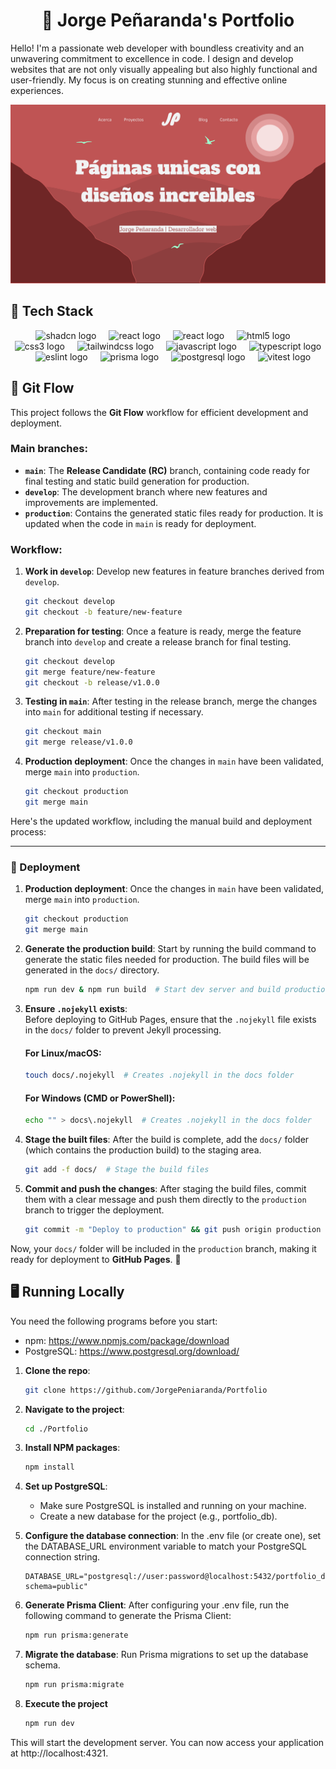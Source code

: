 <h1 align="center">
   👋 Jorge Peñaranda's Portfolio
</h1>

Hello! I'm a passionate web developer with boundless creativity and an unwavering commitment to
excellence in code. I design and develop websites that are not only visually appealing but also
highly functional and user-friendly. My focus is on creating stunning and effective online
experiences.

![App Screenshot](./public/assets/images/banner.png)

## 🧰 Tech Stack

<div align="center">
  <img src="https://ui.shadcn.com/favicon.ico" height="40" alt="shadcn logo"  />
  <img width="12" />
  <img src="https://cdn.jsdelivr.net/gh/devicons/devicon@latest/icons/astro/astro-original.svg" height="40" alt="react logo"  />
  <img width="12" />
  <img src="https://cdn.jsdelivr.net/gh/devicons/devicon/icons/react/react-original.svg" height="40" alt="react logo"  />
  <img width="12" />
  <img src="https://cdn.jsdelivr.net/gh/devicons/devicon/icons/html5/html5-original.svg" height="40" alt="html5 logo"  />
  <img width="12" />
  <img src="https://cdn.jsdelivr.net/gh/devicons/devicon/icons/css3/css3-original.svg" height="40" alt="css3 logo"  />
  <img width="12" />
  <img src="https://cdn.jsdelivr.net/gh/devicons/devicon@latest/icons/tailwindcss/tailwindcss-original.svg" height="40" alt="tailwindcss logo"  />
  <img width="12" />
  <img src="https://cdn.jsdelivr.net/gh/devicons/devicon/icons/javascript/javascript-original.svg" height="40" alt="javascript logo"  />
  <img width="12" />
  <img src="https://cdn.jsdelivr.net/gh/devicons/devicon/icons/typescript/typescript-original.svg" height="40" alt="typescript logo"  />
  <img width="12" />
  <img src="https://cdn.jsdelivr.net/gh/devicons/devicon@latest/icons/eslint/eslint-original.svg" height="40" alt="eslint logo"  />
  <img width="12" />
  <img src="https://cdn.jsdelivr.net/gh/devicons/devicon@latest/icons/prisma/prisma-original.svg" height="40" alt="prisma logo" />
  <img width="12" />
  <img src="https://cdn.jsdelivr.net/gh/devicons/devicon@latest/icons/postgresql/postgresql-original.svg" height="40" alt="postgresql logo" />
  <img width="12" />
  <img src="https://cdn.jsdelivr.net/gh/devicons/devicon@latest/icons/vitest/vitest-original.svg" height="40" alt="vitest logo" />
</div>

## 🔄 Git Flow

This project follows the **Git Flow** workflow for efficient development and deployment.

### Main branches:

- **`main`**: The **Release Candidate (RC)** branch, containing code ready for final testing and
  static build generation for production.
- **`develop`**: The development branch where new features and improvements are implemented.
- **`production`**: Contains the generated static files ready for production. It is updated when the
  code in `main` is ready for deployment.

### Workflow:

1. **Work in `develop`**: Develop new features in feature branches derived from `develop`.

   ```bash
   git checkout develop
   git checkout -b feature/new-feature
   ```

2. **Preparation for testing**: Once a feature is ready, merge the feature branch into `develop` and create a release branch for final testing.

   ```bash
   git checkout develop
   git merge feature/new-feature
   git checkout -b release/v1.0.0
   ```

3. **Testing in `main`**: After testing in the release branch, merge the changes into `main` for additional testing if necessary.

   ```bash
   git checkout main
   git merge release/v1.0.0
   ```

4. **Production deployment**: Once the changes in `main` have been validated, merge `main` into `production`.

   ```bash
   git checkout production
   git merge main
   ```
Here's the updated workflow, including the manual build and deployment process:

---

### 🚀 Deployment

1. **Production deployment**: Once the changes in `main` have been validated, merge `main` into `production`.  

   ```bash
   git checkout production
   git merge main
   ```

2. **Generate the production build**: Start by running the build command to generate the static files needed for production. The build files will be generated in the `docs/` directory.

   ```bash
   npm run dev & npm run build  # Start dev server and build production files
   ```

3. **Ensure `.nojekyll` exists**:  
Before deploying to GitHub Pages, ensure that the `.nojekyll` file exists in the `docs/` folder to prevent Jekyll processing.

   #### **For Linux/macOS**:
   ```bash
   touch docs/.nojekyll  # Creates .nojekyll in the docs folder
   ```

   #### **For Windows (CMD or PowerShell)**:
   ```bash
   echo "" > docs\.nojekyll  # Creates .nojekyll in the docs folder
   ```

4. **Stage the built files**: After the build is complete, add the `docs/` folder (which contains the production build) to the staging area.

   ```bash
   git add -f docs/  # Stage the build files
   ```

5. **Commit and push the changes**: After staging the build files, commit them with a clear message and push them directly to the `production` branch to trigger the deployment.

   ```bash
   git commit -m "Deploy to production" && git push origin production  # Commit and push to production branch
   ```

Now, your `docs/` folder will be included in the `production` branch, making it ready for deployment to **GitHub Pages**. 🚀

## 🖥️ Running Locally

You need the following programs before you start:

- npm: https://www.npmjs.com/package/download
- PostgreSQL: https://www.postgresql.org/download/

1. **Clone the repo**:

   ```sh
   git clone https://github.com/JorgePeniaranda/Portfolio
   ```

2. **Navigate to the project**:

   ```sh
   cd ./Portfolio
   ```

3. **Install NPM packages**:

   ```sh
   npm install
   ```

4. **Set up PostgreSQL**:

   - Make sure PostgreSQL is installed and running on your machine.
   - Create a new database for the project (e.g., portfolio_db).

5. **Configure the database connection**: In the .env file (or create one), set the DATABASE_URL environment variable to match your PostgreSQL connection string.

   ```env
   DATABASE_URL="postgresql://user:password@localhost:5432/portfolio_db?schema=public"
   ```

6. **Generate Prisma Client**: After configuring your .env file, run the following command to generate the Prisma Client:
  
   ```sh
   npm run prisma:generate
   ```

7. **Migrate the database**: Run Prisma migrations to set up the database schema.

   ```sh
   npm run prisma:migrate
   ```

8. **Execute the project**

   ```sh
   npm run dev
   ```

This will start the development server. You can now access your application at
http://localhost:4321.
